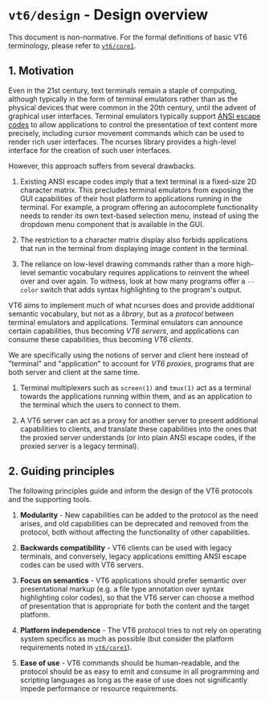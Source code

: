 # `vt6/design` - Design overview

This document is non-normative.
For the formal definitions of basic VT6 terminology, please refer to [`vt6/core1`](./core1.md).

## 1. Motivation

Even in the 21st century, text terminals remain a staple of computing, although typically in the form of terminal emulators rather than as the physical devices that were common in the 20th century, until the advent of graphical user interfaces.
Terminal emulators typically support [ANSI escape codes](https://en.wikipedia.org/wiki/ANSI_escape_code) to allow applications to control the presentation of text content more precisely, including cursor movement commands which can be used to render rich user interfaces.
The ncurses library provides a high-level interface for the creation of such user interfaces.

However, this approach suffers from several drawbacks.

1. Existing ANSI escape codes imply that a text terminal is a fixed-size 2D character matrix.
   This precludes terminal emulators from exposing the GUI capabilities of their host platform to applications running in the terminal.
   For example, a program offering an autocomplete functionality needs to render its own text-based selection menu, instead of using the dropdown menu component that is available in the GUI.

2. The restriction to a character matrix display also forbids applications that run in the terminal from displaying image content in the terminal.

3. The reliance on low-level drawing commands rather than a more high-level semantic vocabulary requires applications to reinvent the wheel over and over again.
   To witness, look at how many programs offer a `--color` switch that adds syntax highlighting to the program's output.

VT6 aims to implement much of what ncurses does and provide additional semantic vocabulary, but not as a *library*, but as a *protocol* between terminal emulators and applications.
Terminal emulators can announce certain capabilities, thus becoming *VT6 servers*, and applications can consume these capabilities, thus becoming *VT6 clients*.

We are specifically using the notions of server and client here instead of "terminal" and "application" to account for *VT6 proxies*, programs that are both server and client at the same time.

1. Terminal multiplexers such as `screen(1)` and `tmux(1)` act as a terminal towards the applications running within them, and as an application to the terminal which the users to connect to them.

2. A VT6 server can act as a proxy for another server to present additional capabilities to clients, and translate these capabilities into the ones that the proxied server understands (or into plain ANSI escape codes, if the proxied server is a legacy terminal).

## 2. Guiding principles

The following principles guide and inform the design of the VT6 protocols and the supporting tools.

1. **Modularity** - New capabilities can be added to the protocol as the need arises, and old capabilities can be deprecated and removed from the protocol, both without affecting the functionality of other capabilities.

2. **Backwards compatibility** - VT6 clients can be used with legacy terminals, and conversely, legacy applications emitting ANSI escape codes can be used with VT6 servers.

3. **Focus on semantics** - VT6 applications should prefer semantic over presentational markup (e.g. a file type annotation over syntax highlighting color codes), so that the VT6 server can choose a method of presentation that is appropriate for both the content and the target platform.

4. **Platform independence** - The VT6 protocol tries to not rely on operating system specifics as much as possible (but consider the platform requirements noted in [`vt6/core1`](./core1.md)).

5. **Ease of use** - VT6 commands should be human-readable, and the protocol should be as easy to emit and consume in all programming and scripting languages as long as the ease of use does not significantly impede performance or resource requirements.
